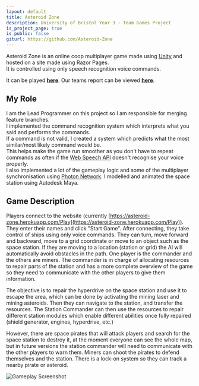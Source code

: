 ```yaml
---
layout: default
title: Asteroid Zone
description: University of Bristol Year 3 - Team Games Project
is_project_page: true
is_public: false
giturl: https://github.com/Asteroid-Zone
---
```


Asteroid Zone is an online coop multiplayer game made using [Unity](https://unity.com/) and hosted on a site made using Razor Pages.  
It is controlled using only speech recognition voice commands.  

It can be played [**here**](https://asteroid-zone.herokuapp.com/).
Our teams report can be viewed [**here**](AsteroidZoneReport.pdf).  

## My Role
I am the Lead Programmer on this project so I am responsible for merging feature branches.  
I implemented the command recognition system which interprets what you said and performs the commands.  
If a command is not valid, I created a system which predicts what the most similar/most likely command would be.  
This helps make the game run smoother as you don't have to repeat commands as often if the [Web Speech API](https://developer.mozilla.org/en-US/docs/Web/API/Web_Speech_API) doesn't recognise your voice properly.  
I also implemented a lot of the gameplay logic and some of the multiplayer synchronisation using [Photon Network](https://www.photonengine.com/pun).
I modelled and animated the space station using Autodesk Maya.

## Game Description
Players connect to the website (currently [https://asteroid-zone.herokuapp.com/Play](https://asteroid-zone.herokuapp.com/Play)). They enter their names and click "Start Game". After connecting, they take control of ships using only voice commands. They can turn, move forward and backward, move to a grid coordinate or move to an object such as the space station. If they are moving to a location (station or grid) the AI will automatically avoid obstacles in the path. One player is the commander and the others are miners. The commander is in charge of allocating resources to repair parts of the station and has a more complete overview of the game so they need to communicate with the other players to give them information.

The objective is to repair the hyperdrive on the space station and use it to escape the area, which can be done by activating the mining laser and mining asteroids. Then they can navigate to the station, and transfer the resources. The Station Commander can then use the resources to repair different station modules which enable different abilities once fully repaired (shield generator, engines, hyperdrive, etc.)

However, there are space pirates that will attack players and search for the space station to destroy it, at the moment everyone can see the whole map, but in future versions the station commander will need to communicate with the other players to warn them. Miners can shoot the pirates to defend themselves and the station. There is a lock-on system so they can track a nearby pirate or asteroid.

![Gameplay Screenshot](https://i.imgur.com/fesfAvB.png)
